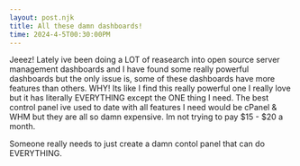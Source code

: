 ```yaml
---
layout: post.njk
title: All these damn dashboards!
time: 2024-4-5T00:30:00PM
---
```


Jeeez! Lately ive been doing a LOT of reasearch into open source server management dashboards and I have found some really powerful dashboards but the only issue is,
some of these dashboards have more features than others. WHY! Its like I find this really powerful one I really love but it has literally EVERYTHING except the ONE thing
I need. The best control panel ive used to date with all features I need would be cPanel & WHM but they are all so damn expensive. Im not trying to pay $15 - $20 a month.


Someone really needs to just create a damn contol panel that can do EVERYTHING.
